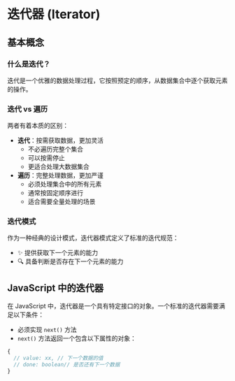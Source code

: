 # 迭代器 (Iterator)

## 基本概念

### 什么是迭代？

迭代是一个优雅的数据处理过程，它按照预定的顺序，从数据集合中逐个获取元素的操作。

### 迭代 vs 遍历

两者有着本质的区别：

- **迭代**：按需获取数据，更加灵活
  - 不必遍历完整个集合
  - 可以按需停止
  - 更适合处理大数据集合
- **遍历**：完整处理数据，更加严谨
  - 必须处理集合中的所有元素
  - 通常按固定顺序进行
  - 适合需要全量处理的场景

[//]: # (## 迭代器)

[//]: # ()
[//]: # (迭代器是对迭代过程的封装，它将复杂的迭代逻辑简化为简单的接口。在不同编程语言中可能有不同的实现，但核心理念是一致的。)

### 迭代模式

作为一种经典的设计模式，迭代器模式定义了标准的迭代规范：

- ✨ 提供获取下一个元素的能力
- 🔍 具备判断是否存在下一个元素的能力

## JavaScript 中的迭代器

在 JavaScript 中，迭代器是一个具有特定接口的对象。一个标准的迭代器需要满足以下条件：

- 必须实现 `next()` 方法
- `next()` 方法返回一个包含以下属性的对象：

```js
{
  // value: xx, // 下一个数据的值
  // done: boolean// 是否还有下一个数据
}

```

